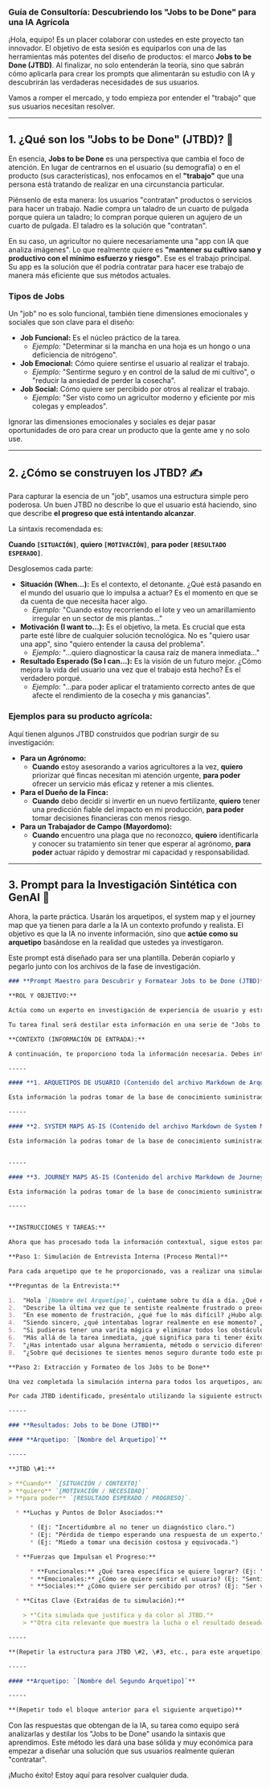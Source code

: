 ### **Guía de Consultoría: Descubriendo los "Jobs to be Done" para una IA Agrícola**

¡Hola, equipo! Es un placer colaborar con ustedes en este proyecto tan innovador. El objetivo de esta sesión es equiparlos con una de las herramientas más potentes del diseño de productos: el marco **Jobs to be Done (JTBD)**. Al finalizar, no solo entenderán la teoría, sino que sabrán cómo aplicarla para crear los prompts que alimentarán su estudio con IA y descubrirán las verdaderas necesidades de sus usuarios.

Vamos a romper el mercado, y todo empieza por entender el "trabajo" que sus usuarios necesitan resolver.

***

## **1. ¿Qué son los "Jobs to be Done" (JTBD)?** 🤔

En esencia, **Jobs to be Done** es una perspectiva que cambia el foco de atención. En lugar de centrarnos en el usuario (su demografía) o en el producto (sus características), nos enfocamos en el **"trabajo"** que una persona está tratando de realizar en una circunstancia particular.

Piénsenlo de esta manera: los usuarios "contratan" productos o servicios para hacer un trabajo. Nadie compra un taladro de un cuarto de pulgada porque quiera un taladro; lo compran porque quieren un agujero de un cuarto de pulgada. El taladro es la solución que "contratan".

En su caso, un agricultor no quiere necesariamente una "app con IA que analiza imágenes". Lo que realmente quiere es **"mantener su cultivo sano y productivo con el mínimo esfuerzo y riesgo"**. Ese es el trabajo principal. Su app es la solución que él podría contratar para hacer ese trabajo de manera más eficiente que sus métodos actuales.

### **Tipos de Jobs**

Un "job" no es solo funcional, también tiene dimensiones emocionales y sociales que son clave para el diseño:

* **Job Funcional:** Es el núcleo práctico de la tarea.
    * *Ejemplo:* "Determinar si la mancha en una hoja es un hongo o una deficiencia de nitrógeno".
* **Job Emocional:** Cómo quiere sentirse el usuario al realizar el trabajo.
    * *Ejemplo:* "Sentirme seguro y en control de la salud de mi cultivo", o "reducir la ansiedad de perder la cosecha".
* **Job Social:** Cómo quiere ser percibido por otros al realizar el trabajo.
    * *Ejemplo:* "Ser visto como un agricultor moderno y eficiente por mis colegas y empleados".

Ignorar las dimensiones emocionales y sociales es dejar pasar oportunidades de oro para crear un producto que la gente ame y no solo use.



***

## **2. ¿Cómo se construyen los JTBD? ✍️**

Para capturar la esencia de un "job", usamos una estructura simple pero poderosa. Un buen JTBD no describe lo que el usuario está haciendo, sino que describe **el progreso que está intentando alcanzar**.

La sintaxis recomendada es:

**Cuando `[SITUACIÓN]`**, **quiero `[MOTIVACIÓN]`**, **para poder `[RESULTADO ESPERADO]`**.

Desglosemos cada parte:

* **Situación (When...):** Es el contexto, el detonante. ¿Qué está pasando en el mundo del usuario que lo impulsa a actuar? Es el momento en que se da cuenta de que necesita hacer algo.
    * *Ejemplo:* "Cuando estoy recorriendo el lote y veo un amarillamiento irregular en un sector de mis plantas..."
* **Motivación (I want to...):** Es el objetivo, la meta. Es crucial que esta parte esté libre de cualquier solución tecnológica. No es "quiero usar una app", sino "quiero entender la causa del problema".
    * *Ejemplo:* "...quiero diagnosticar la causa raíz de manera inmediata..."
* **Resultado Esperado (So I can...):** Es la visión de un futuro mejor. ¿Cómo mejora la vida del usuario una vez que el trabajo está hecho? Es el verdadero porqué.
    * *Ejemplo:* "...para poder aplicar el tratamiento correcto antes de que afecte el rendimiento de la cosecha y mis ganancias".

### **Ejemplos para su producto agrícola:**

Aquí tienen algunos JTBD construidos que podrían surgir de su investigación:

* **Para un Agrónomo:**
    * **Cuando** estoy asesorando a varios agricultores a la vez, **quiero** priorizar qué fincas necesitan mi atención urgente, **para poder** ofrecer un servicio más eficaz y retener a mis clientes.
* **Para el Dueño de la Finca:**
    * **Cuando** debo decidir si invertir en un nuevo fertilizante, **quiero** tener una predicción fiable del impacto en mi producción, **para poder** tomar decisiones financieras con menos riesgo.
* **Para un Trabajador de Campo (Mayordomo):**
    * **Cuando** encuentro una plaga que no reconozco, **quiero** identificarla y conocer su tratamiento sin tener que esperar al agrónomo, **para poder** actuar rápido y demostrar mi capacidad y responsabilidad.

***

## **3. Prompt para la Investigación Sintética con GenAI 🤖**

Ahora, la parte práctica. Usarán los arquetipos, el system map y el journey map que ya tienen para darle a la IA un contexto profundo y realista. El objetivo es que la IA no invente información, sino que **actúe como su arquetipo** basándose en la realidad que ustedes ya investigaron.

Este prompt está diseñado para ser una plantilla. Deberán copiarlo y pegarlo junto con los archivos de la fase de investigación.

```markdown
### **Prompt Maestro para Descubrir y Formatear Jobs to be Done (JTBD)**

**ROL Y OBJETIVO:**

Actúa como un experto en investigación de experiencia de usuario y estrategia de producto, especializado en la metodología "Jobs to be Done" (JTBD). Tu objetivo principal es analizar en profundidad la información contextual que te proporcionaré (arquetipos, system maps, journey maps) para identificar las luchas, motivaciones y resultados deseados de los usuarios.

Tu tarea final será destilar esta información en una serie de "Jobs to be Done" claros y accionables, presentados con un formato profesional y fácil de entender para un equipo de diseño y producto. No debes inventar soluciones ni funcionalidades; tu foco absoluto está en definir el problema desde la perspectiva del usuario.

**CONTEXTO (INFORMACIÓN DE ENTRADA):**

A continuación, te proporciono toda la información necesaria. Debes internalizarla por completo antes de proceder. Asume que todo lo descrito a continuación es un reflejo fiel de la realidad, el contexto geográfico, cultural y tecnológico de la región a la que pertenecen los usuarios.

-----

#### **1. ARQUETIPOS DE USUARIO (Contenido del archivo Markdown de Arquetipos)**

Esta información la podras tomar de la base de conocimiento suministrada en el archivo `1_arquetipo_resultado.md`

-----

#### **2. SYSTEM MAPS AS-IS (Contenido del archivo Markdown de System Maps)**

Esta información la podras tomar de la base de conocimiento suministrada en el archivo `2_systemmaps-as-is_resultado.md`


-----

#### **3. JOURNEY MAPS AS-IS (Contenido del archivo Markdown de Journey Maps)**

Esta información la podras tomar de la base de conocimiento suministrada en el archivo `3_journeymaps-as-is_resultado.md`

-----


**INSTRUCCIONES Y TAREAS:**

Ahora que has procesado toda la información contextual, sigue estos pasos de forma rigurosa:

**Paso 1: Simulación de Entrevista Interna (Proceso Mental)**

Para cada arquetipo que te he proporcionado, vas a realizar una simulación de entrevista interna. Adopta la personalidad, el lenguaje y las emociones (frustración, orgullo, preocupación, etc.) de cada arquetipo y responde en primera persona a las siguientes preguntas. Este ejercicio te servirá para generar la "materia prima" de los JTBD.

**Preguntas de la Entrevista:**

1.  "Hola `[Nombre del Arquetipo]`, cuéntame sobre tu día a día. ¿Qué es lo primero que haces relacionado con el problema o proceso que estamos analizando?"
2.  "Describe la última vez que te sentiste realmente frustrado o preocupado con esta situación. ¿Qué pasó exactamente? ¿Qué fue lo que desencadenó esa sensación?"
3.  "En ese momento de frustración, ¿qué fue lo más difícil? ¿Hubo algún instante en el que te sentiste bloqueado, inseguro o sin saber qué hacer?"
4.  "Siendo sincero, ¿qué intentabas lograr realmente en ese momento? ¿Cuál era tu objetivo final, el resultado que esperabas?"
5.  "Si pudieras tener una varita mágica y eliminar todos los obstáculos, ¿cómo sería el proceso ideal para ti desde que surge la necesidad hasta que la resuelves?"
6.  "Más allá de la tarea inmediata, ¿qué significa para ti tener éxito en esto? ¿Qué te permite lograr a un nivel más profundo, ya sea personal, financiero o de otro tipo?"
7.  "¿Has intentado usar alguna herramienta, método o servicio diferente para resolver esto? Cuéntame qué te hizo probarlo y por qué sigues usándolo o por qué lo abandonaste."
8.  "¿Sobre qué decisiones te sientes menos seguro durante todo este proceso?"

**Paso 2: Extracción y Formateo de los Jobs to be Done**

Una vez completada la simulación interna para todos los arquetipos, analiza las respuestas que tú mismo generaste. Identifica los patrones y extrae los "Jobs to be Done" principales.

Por cada JTBD identificado, preséntalo utilizando la siguiente estructura estándar de UI/UX para comunicar hallazgos de investigación. Aplica este formato para cada arquetipo por separado.

-----

### **Resultados: Jobs to be Done (JTBD)**

#### **Arquetipo: `[Nombre del Arquetipo]`**

-----

**JTBD \#1:**

> **Cuando** `[SITUACIÓN / CONTEXTO]`
> **quiero** `[MOTIVACIÓN / NECESIDAD]`
> **para poder** `[RESULTADO ESPERADO / PROGRESO]`.

  * **Luchas y Puntos de Dolor Asociados:**

      * (Ej: "Incertidumbre al no tener un diagnóstico claro.")
      * (Ej: "Pérdida de tiempo esperando una respuesta de un experto.")
      * (Ej: "Miedo a tomar una decisión costosa y equivocada.")

  * **Fuerzas que Impulsan el Progreso:**

      * **Funcionales:** ¿Qué tarea específica se quiere lograr? (Ej: "Obtener un plan de acción rápido.")
      * **Emocionales:** ¿Cómo se quiere sentir el usuario? (Ej: "Sentirme en control y seguro de mis decisiones.")
      * **Sociales:** ¿Cómo quiere ser percibido por otros? (Ej: "Ser visto como un agricultor competente y moderno.")

  * **Citas Clave (Extraídas de tu simulación):**

    > *"Cita simulada que justifica y da color al JTBD."*
    > *"Otra cita relevante que muestra la lucha o el resultado deseado."*

-----

**(Repetir la estructura para JTBD \#2, \#3, etc., para este arquetipo)**

-----

#### **Arquetipo: `[Nombre del Segundo Arquetipo]`**

-----

**(Repetir todo el bloque anterior para el siguiente arquetipo)**

```

Con las respuestas que obtengan de la IA, su tarea como equipo será analizarlas y destilar los "Jobs to be Done" usando la sintaxis que aprendimos. Este método les dará una base sólida y muy económica para empezar a diseñar una solución que sus usuarios realmente quieran "contratar".

¡Mucho éxito! Estoy aquí para resolver cualquier duda.